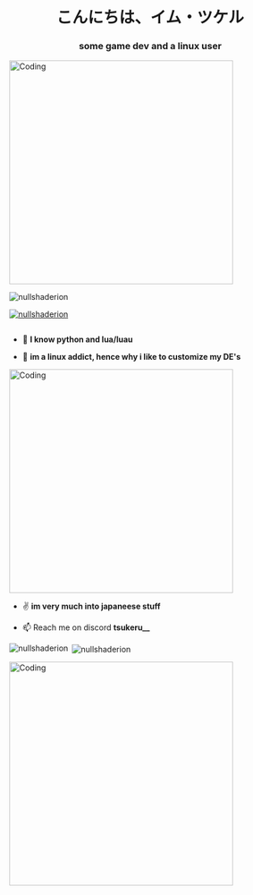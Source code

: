 <h1 align="center">こんにちは、イム・ツケル</h1>
<h3 align="center">some game dev and a linux user</h3>
<img align="center" alt="Coding" width="400" src="https://th.bing.com/th/id/R.b90acfa130e90e678cf51941d196448f?rik=vROLmixwqb4u%2bA&pid=ImgRaw&r=0">


<p align="left"> <img src="https://komarev.com/ghpvc/?username=nullshaderion&label=Profile%20views&color=0e75b6&style=flat" alt="nullshaderion" /> </p>

<p align="left"> <a href="https://github.com/ryo-ma/github-profile-trophy"><img src="https://github-profile-trophy.vercel.app/?username=nullshaderion" alt="nullshaderion" /></a> </p>

<p align="left"> <a href="https://twitter.com/" target="blank"><img src="https://img.shields.io/twitter/follow/?logo=twitter&style=for-the-badge" alt="" /></a> </p>

- 💯 **I know python and lua/luau**

- 💬 **im a linux addict, hence why i like to customize my DE's**

<img align="center" alt="Coding" width="400" src="https://media.tenor.com/25SRIrKFyRQAAAAC/tokyo-japan.gif">

- ✌️ **im very much into japaneese stuff**

- 📫 Reach me on discord **tsukeru__** 

<p><img align="left" src="https://github-readme-stats.vercel.app/api/top-langs?username=nullshaderion&show_icons=true&locale=en&layout=compact" alt="nullshaderion" /></p>

<p>&nbsp;<img align="center" src="https://github-readme-stats.vercel.app/api?username=nullshaderion&show_icons=true&locale=en" alt="nullshaderion" /></p>

<img align="left" alt="Coding" width="400" src="https://i.pinimg.com/originals/8d/48/1e/8d481ee1eff63f9e2516b06588863722.gif">

